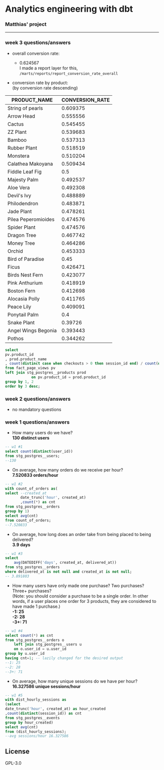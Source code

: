 # Analytics engineering with dbt  

### __Matthias' project__
---
### week 3 questions/answers 
- overall conversion rate:  
    - 0.624567  
    I made a report layer for this,  
    ```/marts/reports/report_conversion_rate_overall```

- conversion rate by product:  
    (by conversion rate descending)

| PRODUCT_NAME         | CONVERSION_RATE |
|----------------------|-----------------|
| String of pearls     | 0.609375        |
| Arrow Head           | 0.555556        |
| Cactus               | 0.545455        |
| ZZ Plant             | 0.539683        |
| Bamboo               | 0.537313        |
| Rubber Plant         | 0.518519        |
| Monstera             | 0.510204        |
| Calathea Makoyana    | 0.509434        |
| Fiddle Leaf Fig      | 0.5             |
| Majesty Palm         | 0.492537        |
| Aloe Vera            | 0.492308        |
| Devil's Ivy          | 0.488889        |
| Philodendron         | 0.483871        |
| Jade Plant           | 0.478261        |
| Pilea Peperomioides  | 0.474576        |
| Spider Plant         | 0.474576        |
| Dragon Tree          | 0.467742        |
| Money Tree           | 0.464286        |
| Orchid               | 0.453333        |
| Bird of Paradise     | 0.45            |
| Ficus                | 0.426471        |
| Birds Nest Fern      | 0.423077        |
| Pink Anthurium       | 0.418919        |
| Boston Fern          | 0.412698        |
| Alocasia Polly       | 0.411765        |
| Peace Lily           | 0.409091        |
| Ponytail Palm        | 0.4             |
| Snake Plant          | 0.39726         |
| Angel Wings Begonia  | 0.393443        |
| Pothos               | 0.344262        |

```sql
select 
pv.product_id
, prod.product_name
, count(distinct case when checkouts > 0 then session_id end) / count(distinct session_id) as conversion_rate 
from fact_page_views pv
left join stg_postgres__products prod
            on pv.product_id = prod.product_id
group by 1, 2
order by 3 desc; 
```
    

### week 2 questions/answers 
- no mandatory questions  

### week 1 questions/answers
- How many users do we have?  
__130 distinct users__
``` sql
-- w1 #1
select count(distinct(user_id))
from stg_postgres__users;
--130
```
- On average, how many orders do we receive per hour?  
__7.520833 orders/hour__
``` sql
-- w1 #2
with count_of_orders as(
select --created_at
       date_trunc('hour', created_at)
       ,count(*) as cnt
from stg_postgres__orders
group by 1)
select avg(cnt)
from count_of_orders;
--7.520833
```
- On average, how long does an order take from being placed to being delivered?  
__3.9 days__
``` sql
-- w1 #3
select
    avg(DATEDIFF('days', created_at, delivered_at))
from stg_postgres__orders
where delivered_at is not null and created_at is not null;
-- 3.891803
```
- How many users have only made one purchase? Two purchases? Three+ purchases?  
(Note: you should consider a purchase to be a single order. In other words, if a user places one order for 3 products, they are considered to have made 1 purchase.)  
__-1: 25__  
__-2: 28__  
__-3+: 71__  
``` sql
-- w1 #4
select count(*) as cnt
from stg_postgres__orders o
    left join stg_postgres__users u
    on o.user_id = u.user_id
group by u.user_id
having cnt=1; -- lazily changed for the desired output
--1: 25
--2: 28
--3+: 71
```
- On average, how many unique sessions do we have per hour?  
__16.327586 unique sessions/hour__
``` sql
-- w1 #5
with dist_hourly_sessions as
(select  
date_trunc('hour', created_at) as hour_created
,count(distinct(session_id)) as cnt
from stg_postgres__events
group by hour_created)
select avg(cnt)
from (dist_hourly_sessions);
--avg sessions/hour 16.327586
```

## License
GPL-3.0
